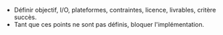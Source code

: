 ﻿- Définir objectif, I/O, plateformes, contraintes, licence, livrables, critère succès.
- Tant que ces points ne sont pas définis, bloquer l'implémentation.

